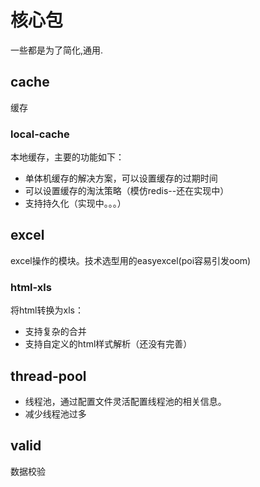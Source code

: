 # 核心包

一些都是为了简化,通用.
## cache
缓存
### local-cache

本地缓存，主要的功能如下：
- 单体机缓存的解决方案，可以设置缓存的过期时间
- 可以设置缓存的淘汰策略（模仿redis--还在实现中）
- 支持持久化（实现中。。。）
## excel

excel操作的模块。技术选型用的easyexcel(poi容易引发oom)

### html-xls

将html转换为xls：
- 支持复杂的合并
- 支持自定义的html样式解析（还没有完善）

## thread-pool
- 线程池，通过配置文件灵活配置线程池的相关信息。
- 减少线程池过多

## valid

数据校验

